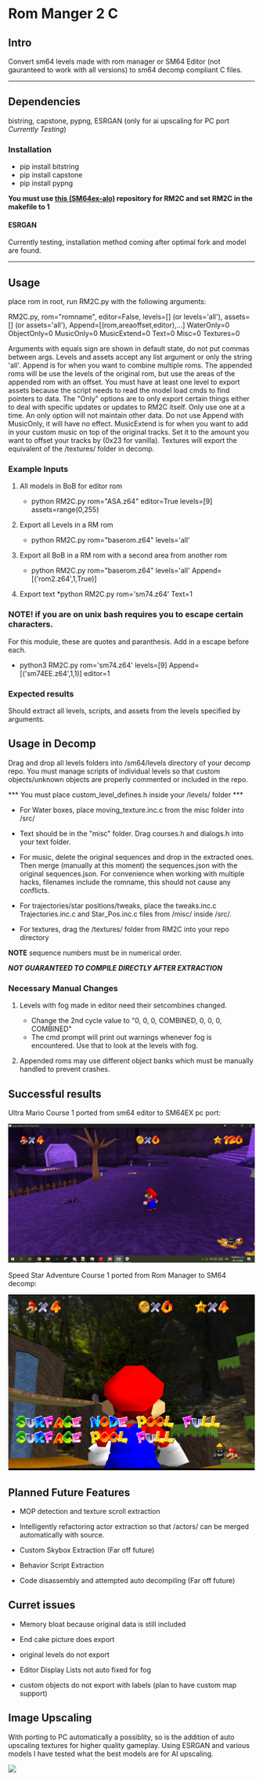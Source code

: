# Rom Manger 2 C

## Intro

Convert sm64 levels made with rom manager or SM64 Editor (not gauranteed to work with all versions) to sm64 decomp compliant C files.

------------------------------------------------------------------

## Dependencies

bistring, capstone, pypng, ESRGAN (only for ai upscaling for PC port *Currently Testing*)

### Installation

* pip install bitstring
* pip install capstone
* pip install pypng

<b> You must use <a href="https://github.com/jesusyoshi54/sm64ex-alo">this (SM64ex-alo)</a> repository for RM2C and set RM2C in the makefile to 1</b>

#### ESRGAN
Currently testing, installation method coming after optimal fork and model are found.

------------------------------------------------------------------

## Usage

place rom in root, run RM2C.py with the following arguments:

RM2C.py, rom="romname", editor=False, levels=[] (or levels='all'), assets=[] (or assets='all'), Append=[(rom,areaoffset,editor),...] WaterOnly=0 ObjectOnly=0 MusicOnly=0 MusicExtend=0 Text=0 Misc=0 Textures=0

Arguments with equals sign are shown in default state, do not put commas between args.
Levels and assets accept any list argument or only the string 'all'. Append is for when you want to combine multiple roms. The appended roms will be use the levels of the original rom, but use the areas of the appended rom with an offset. You must have at least one level to export assets because the script needs to read the model load cmds to find pointers to data.
The "Only" options are to only export certain things either to deal with specific updates or updates to RM2C itself. Only use one at a time. An only option will not maintain other data. Do not use Append with MusicOnly, it will have no effect.
MusicExtend is for when you want to add in your custom music on top of the original tracks. Set it to the amount you want to offset your tracks by (0x23 for vanilla).
Textures will export the equivalent of the /textures/ folder in decomp.

### Example Inputs

1. All models in BoB for editor rom
	* python RM2C.py rom="ASA.z64" editor=True levels=[9] assets=range(0,255)


2. Export all Levels in a RM rom
	* python RM2C.py rom="baserom.z64" levels='all'

3. Export all BoB in a RM rom with a second area from another rom
	* python RM2C.py rom="baserom.z64" levels='all' Append=[('rom2.z64',1,True)]

4. Export text
	*python RM2C.py rom='sm74.z64' Text=1


### NOTE! if you are on unix bash requires you to escape certain characters.
For this module, these are quotes and paranthesis. Add in a escape before each.

* python3 RM2C.py rom=\'sm74.z64\' levels=[9] Append=[\(\'sm74EE.z64\',1,1\)] editor=1

### Expected results
Should extract all levels, scripts, and assets from the levels specified by arguments.

## Usage in Decomp
Drag and drop all levels folders into /sm64/levels directory of your decomp repo.
You must manage scripts of individual levels so that custom objects/unknown objects
are properly commented or included in the repo. 

*** You must place custom_level_defines.h inside your /levels/ folder ***

 * For Water boxes, place moving_texture.inc.c from the misc folder into /src/

 * Text should be in the "misc" folder. Drag courses.h and dialogs.h into your text folder.

 * For music, delete the original sequences and drop in the extracted ones. Then merge (manually at this moment) the sequences.json with the original sequences.json. For convenience when working with multiple hacks, filenames include the romname, this should not cause any conflicts.
 
 * For trajectories/star positions/tweaks, place the tweaks.inc.c Trajectories.inc.c and Star_Pos.inc.c files from /misc/ inside /src/.
 
 * For textures, drag the /textures/ folder from RM2C into your repo directory
 

**NOTE** sequence numbers must be in numerical order.

***NOT GUARANTEED TO COMPILE DIRECTLY AFTER EXTRACTION***

### Necessary Manual Changes

1. Levels with fog made in editor need their setcombines changed.
	* Change the 2nd cycle value to "0, 0, 0, COMBINED, 0, 0, 0, COMBINED"
	* The cmd prompt will print out warnings whenever fog is encountered. Use that to look at the levels with fog.

2. Appended roms may use different object banks which must be manually handled to prevent crashes.


## Successful results
Ultra Mario Course 1 ported from sm64 editor to SM64EX pc port:

<img src="Extra Resources/UltraMarioPC.png">

Speed Star Adventure Course 1 ported from Rom Manager to SM64 decomp:

<img src="Extra Resources/SSAEmu.png">

## Planned Future Features

* MOP detection and texture scroll extraction

* Intelligently refactoring actor extraction so that /actors/ can be merged automatically with source.

* Custom Skybox Extraction (Far off future)

* Behavior Script Extraction

* Code disassembly and attempted auto decompiling (Far off future)


## Curret issues

* Memory bloat because original data is still included

* End cake picture does export

* original levels do not export

* Editor Display Lists not auto fixed for fog

* custom objects do not export with labels (plan to have custom map support)

## Image Upscaling

With porting to PC automatically a possiblity, so is the addition of auto upscaling textures for higher quality gameplay. Using ESRGAN and various models I have tested what the best models are for AI upscaling.

<img src="Extra Resources/ESRGAN Comparison.png">
